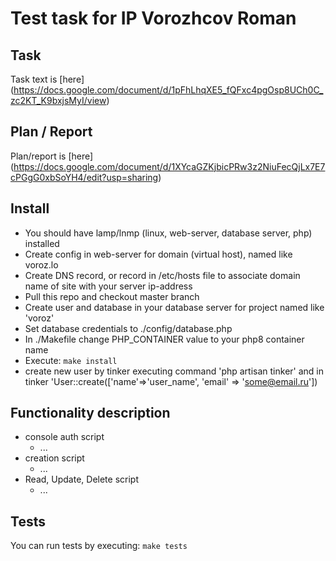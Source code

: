 # Test task for IP Vorozhcov Roman
## Task
Task text is [here] (https://docs.google.com/document/d/1pFhLhqXE5_fQFxc4pgOsp8UCh0C_zc2KT_K9bxjsMyI/view)

## Plan / Report
Plan/report is [here] (https://docs.google.com/document/d/1XYcaGZKjbicPRw3z2NiuFecQjLx7E7cPGgG0xbSoYH4/edit?usp=sharing)

## Install
- You should have lamp/lnmp (linux, web-server, database server, php) installed
- Create config in web-server for domain (virtual host), named like voroz.lo
- Create DNS record, or record in /etc/hosts file to associate domain name of site with your server ip-address
- Pull this repo and checkout master branch
- Create user and database in your database server for project named like 'voroz'
- Set database credentials to ./config/database.php
- In ./Makefile change PHP_CONTAINER value to your php8 container name
- Execute: 
`make install`
- create new user by tinker executing command 'php artisan tinker' and in tinker 'User::create(['name'=>'user_name', 'email' => 'some@email.ru'])

## Functionality description
* console auth script
  + ...
* creation script
  + ...
* Read, Update, Delete script
  + ...

## Tests
You can run tests by executing: 
`make tests`
